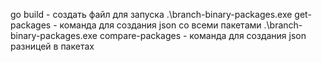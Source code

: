 go build - создать файл для запуска
.\branch-binary-packages.exe get-packages - команда для создания json со всеми пакетами
.\branch-binary-packages.exe compare-packages - команда для создания json разницей в пакетах
